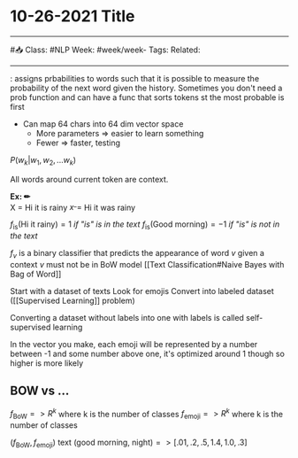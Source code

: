 # 10-26-2021 Title

---

#📥
Class: #NLP
Week: #week/week-
Tags: 
Related:

---

: assigns prbabilities to words such that it is possible to measure the probability of the next word given the history. Sometimes you don't need a prob function and can have a func that sorts tokens st the most probable is first
- Can map 64 chars into 64 dim vector space
	- More parameters => easier to learn something
	- Fewer => faster, testing

$P(w_k|w_1, w_2, ... w_k)$

All words around current token are context. 

**Ex: ✏**  
X = Hi it is rainy
$x^\_ =$ Hi it was rainy

$f_\text{is}(\text{Hi it rainy}) = 1$ *if "is" is in the text* 
$f_\text{is}(\text{Good morning}) = -1$ *if "is" is not in the text*

$f_v$ is a binary classifier that predicts the appearance of word $v$ given a context
$v$ must not be in BoW model [[Text Classification#Naive Bayes with Bag of Word]]

Start with a dataset of texts
Look for emojis
Convert into labeled dataset ([[Supervised Learning]] problem)

Converting a dataset without labels into one with labels is called self-supervised learning 


In the vector you make, each emoji will be represented by a number between -1 and some number above one, it's optimized around 1 though so higher is more likely


## BOW vs ...

$f_\text{BoW} => R^k$ where k is the number of classes
$f_\text{emoji} => R^k$ where k is the number of classes

$(f_\text{BoW}, f_\text{emoji})$
$\text{text (good morning, night)} => [.01, .2, .5, 1.4, 1.0, .3]$
